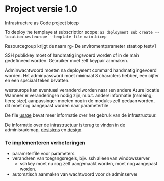 # Project versie 1.0

Infrastructure as Code project bicep

To deploy the templaye at subscription scope:
`az deployment sub create --location westeurope --template-file main.bicep`

Resourcegroup krijgt de naam rg-<environmentparameter>
De enviromentparameter staat op testv1

SSH publickey moet of handmatig ingevoerd worden of in de main gedefineerd worden. Gebruiker moet zelf keypair aanmaken. 

Adminwachtwoord moeten na deployment command handmatig ingevoerd worden. 
Het adminpassword moet minimaal 8 characters hebben, een cijfer en een speciaal teken bevatten. 

westeurope kan eventueel veranderd worden naar een andere Azure locatie
Wanneer er veranderingen nodig zijn; m.b.t. andere informatie (nameing; tiers; size), aanpassingen moeten nog in de modules zelf gedaan worden, dit moet nog aangepast worden naar parameterfile

De file [usage](../04_Project_v1.0/administration/5_usage.md) bevat meer informatie over het gebruik van de infrastructuur. 

De informatie over de infrastructuur is terug te vinden in de administatiemap, [desisions](../04_Project_v1.0/administration/2_decisions.md) en [design](../04_Project_v1.0/administration/3_design.md)

### Te implementeren verbeteringen 
- parameterfile voor parameters.
- veranderen van toegangsregels, bijv. ssh alleen van windowsserver
    - ssh key moet nu nog zelf aangemaakt worden, moet nog aangepast worden. 
- automatisch aanmaken van wachtwoord voor de adminserver